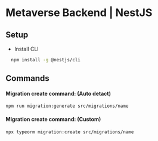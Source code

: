 
# Metaverse Backend | NestJS

## Setup
- Install CLI

```bash
  npm install -g @nestjs/cli
```

## Commands

#### Migration create command: (Auto detact)

```
npm run migration:generate src/migrations/name
```

#### Migration create command: (Custom)

```
npx typeorm migration:create src/migrations/name
```
